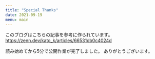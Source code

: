 ```yaml
---
title: "Special Thanks"
date: 2021-09-19
menu: main
---
```


このブログはこちらの記事を参考に作られています。
https://zenn.dev/kato_k/articles/66531db0c4024d

読み始めてから5分で公開作業が完了しました。
ありがとうございます。
